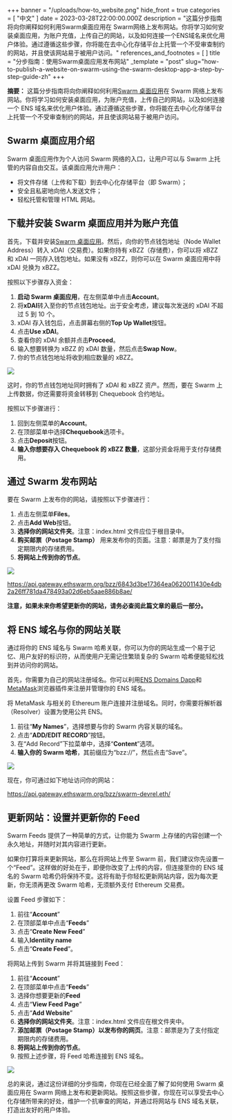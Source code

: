 +++
banner = "/uploads/how-to_website.png"
hide_front = true
categories = [ "中文" ]
date = 2023-03-28T22:00:00.000Z
description = "这篇分步指南将向你阐释如何利用Swarm桌面应用在 Swarm网络上发布网站。你将学习如何安装桌面应用，为账户充值，上传自己的网站，以及如何连接一个ENS域名来优化用户体验。通过遵循这些步骤，你将能在去中心化存储平台上托管一个不受审查制约的网站，并且使该网站易于被用户访问。"
references_and_footnotes = [ ]
title = "分步指南：使用Swarm桌面应用发布网站"
_template = "post"
slug="how-to-publish-a-website-on-swarm-using-the-swarm-desktop-app-a-step-by-step-guide-zh"
+++

**摘要：** 这篇分步指南将向你阐释如何利用[Swarm 桌面应用](https://desktop.ethswarm.org/)在 Swarm 网络上发布网站。你将学习如何安装桌面应用，为账户充值，上传自己的网站，以及如何连接一个 ENS 域名来优化用户体验。通过遵循这些步骤，你将能在去中心化存储平台上托管一个不受审查制约的网站，并且使该网站易于被用户访问。

## Swarm 桌面应用介绍

Swarm 桌面应用作为个人访问 Swarm 网络的入口，让用户可以与 Swarm 上托管的内容自由交互。该桌面应用允许用户：

- 将文件存储（上传和下载）到去中心化存储平台（即 Swarm）；
- 安全且私密地向他人发送文件；
- 轻松托管和管理 HTML 网站。

## 下载并安装 Swarm 桌面应用并为账户充值

首先，下载并安装[Swarm 桌面应用](https://desktop.ethswarm.org/)。然后，向你的节点钱包地址（Node Wallet Address）转入 xDAI（交易费）。如果你持有 xBZZ（存储费），你可以将 xBZZ 和 xDAI 一同存入钱包地址。如果没有 xBZZ，则你可以在 Swarm 桌面应用中将 xDAI 兑换为 xBZZ。

按照以下步骤存入资金：

1. **启动 Swarm 桌面应用**，在左侧菜单中点击**Account**。
2. 将**xDAI**转入至你的节点钱包地址。出于安全考虑，建议每次发送的 xDAI 不超过 5 到 10 个。
3. xDAI 存入钱包后，点击屏幕右侧的**Top Up Wallet**按钮。
4. 点击**Use xDAI**。
5. 查看你的 xDAI 余额并点击**Proceed**。
6. 输入想要转换为 xBZZ 的 xDAI 数量，然后点击**Swap Now**。
7. 你的节点钱包地址将收到相应数量的 xBZZ。

![](https://i.imgur.com/CALz1UF.gif)

这时，你的节点钱包地址同时拥有了 xDAI 和 xBZZ 资产。然而，要在 Swarm 上上传数据，你还需要将资金转移到 Chequebook 合约地址。

按照以下步骤进行：

1. 回到左侧菜单的**Account**。
2. 在顶部菜单中选择**Chequebook**选项卡。
3. 点击**Deposit**按钮。
4. **输入你想要存入 Chequebook 的 xBZZ 数量**，这部分资金将用于支付存储费用。

## 通过 Swarm 发布网站

要在 Swarm 上发布你的网站，请按照以下步骤进行：

1. 点击左侧菜单**Files**。
2. 点击**Add Web**按钮。
3. **选择你的网站文件夹**。注意：index.html 文件应位于根目录中。
4. **购买邮票（Postage Stamp）** 用来发布你的页面。注意：邮票是为了支付指定期限内的存储费用。
5. **将网站上传到你的节点**。

![](https://i.imgur.com/KYhL83L.gif)

https://api.gateway.ethswarm.org/bzz/6843d3be17364ea0620011430e4db2a26ff781da478493a02d6eb5aae886b8ae/

**注意，如果未来你希望更新你的网站，请务必查阅此篇文章的最后一部分。**

## 将 ENS 域名与你的网站关联

通过将你的 ENS 域名与 Swarm 哈希关联，你可以为你的网站生成一个易于记忆、用户友好的标识符，从而使用户无需记住繁琐复杂的 Swarm 哈希便能轻松找到并访问你的网站。

首先，你需要为自己的网站注册域名。你可以利用[ENS Domains Dapp](https://app.ens.domains/)和[MetaMask](https://metamask.io/)浏览器插件来注册并管理你的 ENS 域名。

将 MetaMask 与相关的 Ethereum 账户连接并注册域名。同时，你需要将解析器（Resolver）设置为使用公共 ENS。

1. 前往“**My Names**”，选择想要与你的 Swarm 内容关联的域名。
2. 点击“**ADD/EDIT RECORD**”按钮。
3. 在“Add Record”下拉菜单中，选择“**Content**”选项。
4. **输入你的 Swarm 哈希**，其前缀应为“bzz://”，然后点击“Save”。

![](https://i.imgur.com/JlhCVMz.gif)

现在，你可通过如下地址访问你的网站：

https://api.gateway.ethswarm.org/bzz/swarm-devrel.eth/

## 更新网站：设置并更新你的 Feed

Swarm Feeds 提供了一种简单的方式，让你能为 Swarm 上存储的内容创建一个永久地址，并随时对其内容进行更新。

如果你打算将来更新网站，那么在将网站上传至 Swarm 前，我们建议你先设置一个“Feed”。这样做的好处在于，即便你改变了上传的内容，但连接至你的 ENS 域名的 Swarm 哈希仍将保持不变。这将有助于你轻松更新网站内容，因为每次更新，你无须再更改 Swarm 哈希，无须额外支付 Ethereum 交易费。

设置 Feed 步骤如下：

1. 前往“**Account**”
2. 在顶部菜单中点击“**Feeds**”
3. 点击“**Create New Feed**”
4. 输入**Identiity name**
5. 点击“**Create Feed**”。

将网站上传到 Swarm 并将其链接到 Feed：

1. 前往“**Account**”
2. 在顶部菜单中点击“**Feeds**”
3. 选择你想要更新的**Feed**
4. 点击“**View Feed Page**”
5. 点击“**Add Website**”
6. **选择你的网站文件夹**。注意：index.html 文件应在根文件夹中。
7. **添加邮票（Postage Stamp）以发布你的网页**。注意：邮票是为了支付指定期限内的存储费用。
8. **将网站上传到你的节点**。
9. 按照上述步骤，将 Feed 哈希连接到 ENS 域名。

![](https://i.imgur.com/oCNQejB.gif)

总的来说，通过这份详细的分步指南，你现在已经全面了解了如何使用 Swarm 桌面应用在 Swarm 网络上发布和更新网站。按照这些步骤，你现在可以享受去中心化存储所带来的好处，维护一个抗审查的网站，并通过将网站与 ENS 域名关联，打造出友好的用户体验。
